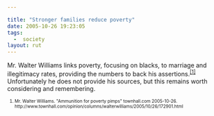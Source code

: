```yaml
---

title: "Stronger families reduce poverty"
date: 2005-10-26 19:23:05
tags:
  -  society
layout: rut
---
```


<p>Mr. Walter Williams links poverty, focusing on blacks, to marriage and illegitimacy rates, providing the numbers to back his assertions.<sup><a href="http://www.townhall.com/opinion/columns/walterwilliams/2005/10/26/172901.html" title="Ammunition for poverty pimps">[1]</a></sup> Unfortunately he does not provide his sources, but this remains worth considering and remembering.</p>  <font size="-2"> <ol> <li>Mr. Walter Williams. "Ammunition for poverty pimps" townhall.com 2005-10-26. http://www.townhall.com/opinion/columns/walterwilliams/2005/10/26/172901.html </li> </ol> </font>

